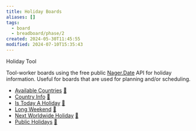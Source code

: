 ```yaml
---
title: Holiday Boards
aliases: []
tags:
  - board
  - breadboard/phase/2
created: 2024-05-30T11:45:55
modified: 2024-07-10T15:35:43
---
```


Holiday Tool

Tool-worker boards using the free public [Nager.Date](https://date.nager.at/Api) API for holiday information. Useful for boards that are used for planning and/or scheduling.

- [Available Countries](https://github.com/breadboard-ai/breadboard/blob/main/packages/example-boards/src/boards/playground/nager.date/available-countries.ts)
  [🔗](https://breadboard-ai.web.app/?board=https://raw.githubusercontent.com/breadboard-ai/breadboard/main/packages/visual-editor/public/example-boards/playground/nager.date/available-countries.json)
- [Country Info](https://github.com/breadboard-ai/breadboard/blob/main/packages/example-boards/src/boards/playground/nager.date/country-info.ts)
  [🔗](https://breadboard-ai.web.app/?board=https://raw.githubusercontent.com/breadboard-ai/breadboard/main/packages/visual-editor/public/example-boards/playground/nager.date/country-info.json)
- [Is Today A Holiday](https://github.com/breadboard-ai/breadboard/blob/main/packages/example-boards/src/boards/playground/nager.date/is-today-public-holiday.ts)
  [🔗](https://breadboard-ai.web.app/?board=https://raw.githubusercontent.com/breadboard-ai/breadboard/main/packages/visual-editor/public/example-boards/playground/nager.date/is-today-public-holiday.json)
- [Long Weekend](https://github.com/breadboard-ai/breadboard/blob/main/packages/example-boards/src/boards/playground/nager.date/long-weekend.ts)
  [🔗](https://breadboard-ai.web.app/?board=https://raw.githubusercontent.com/breadboard-ai/breadboard/main/packages/visual-editor/public/example-boards/playground/nager.date/long-weekend.json)
- [Next Worldwide Holiday](https://github.com/breadboard-ai/breadboard/blob/main/packages/example-boards/src/boards/playground/nager.date/next-holiday-worldwide.ts)
  [🔗](https://breadboard-ai.web.app/?board=https://raw.githubusercontent.com/breadboard-ai/breadboard/main/packages/visual-editor/public/example-boards/playground/nager.date/next-holiday-worldwide.json)
- [Public Holidays](https://github.com/breadboard-ai/breadboard/blob/main/packages/example-boards/src/boards/playground/nager.date/public-holidays.ts)
  [🔗](https://breadboard-ai.web.app/?board=https://raw.githubusercontent.com/breadboard-ai/breadboard/main/packages/visual-editor/public/example-boards/playground/nager.date/public-holidays.json)

<div>
		<bb-embed url="./board.json" />
		<script
			type="module"
			src="https://esm.sh/@google-labs/breadboard-web/embed.js?alias=fs/promises:fs"
		></script>
</div>
